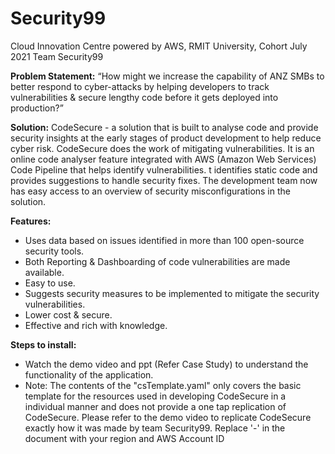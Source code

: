 # Security99
Cloud Innovation Centre powered by AWS, 
RMIT University, Cohort July 2021
Team Security99



**Problem Statement:**
	“How might we increase the capability of ANZ SMBs to better respond to cyber-attacks by helping developers to track vulnerabilities & secure lengthy code before it gets deployed into production?”
 


**Solution:**
  CodeSecure - a solution that is built to analyse code and provide security insights at the early stages of product development to help reduce cyber risk.  CodeSecure does the work of mitigating vulnerabilities. It is an online code analyser feature integrated with AWS (Amazon Web Services) Code Pipeline that helps identify vulnerabilities. t identifies static code and provides suggestions to handle security fixes. The development team now has easy access to an overview of security misconfigurations in the solution. 




**Features:**

   - Uses data based on issues identified in more than 100 open-source security tools.
   - Both Reporting & Dashboarding of code vulnerabilities are made available.
   - Easy to use. 
   - Suggests security measures to be implemented to mitigate the security vulnerabilities.
   - Lower cost & secure.
   - Effective and rich with knowledge.



**Steps to install:**


- Watch the demo video and ppt (Refer Case Study) to understand the functionality of the application.
- Note: The contents of the "csTemplate.yaml" only covers the basic template for the resources used in developing CodeSecure in a individual manner and does not provide a one tap replication of CodeSecure. Please refer to the demo video to replicate CodeSecure exactly how it was made by team Security99. Replace '<region>-<AWS Account ID here>' in the document with your region and AWS Account ID


